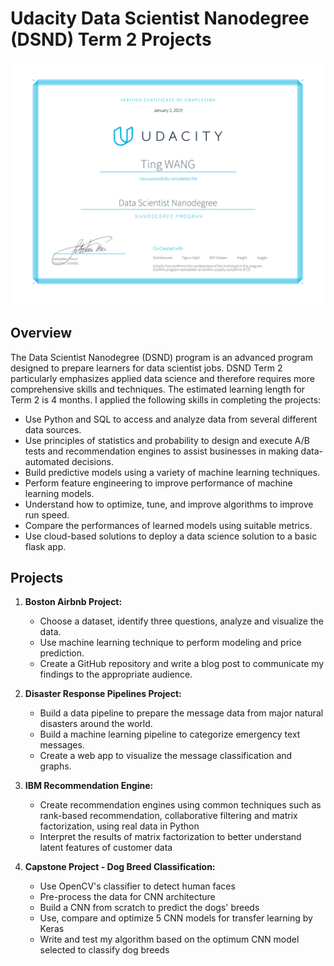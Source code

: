 # Udacity Data Scientist Nanodegree (DSND) Term 2 Projects
![](https://github.com/twang18/DSND_Projects/blob/master/DSND%20Certificate.png)

## Overview

The Data Scientist Nanodegree (DSND) program is an advanced program designed to prepare learners
for data scientist jobs.  DSND Term 2 particularly emphasizes applied data science and therefore requires more comprehensive skills and techniques. The estimated learning length for Term 2 is 4 months. I applied the following skills in completing the projects:

- Use Python and SQL to access and analyze data from several different data sources.
- Use principles of statistics and probability to design and execute A/B tests and recommendation
  engines to assist businesses in making data-automated decisions.
- Build predictive models using a variety of machine learning techniques.
- Perform feature engineering to improve performance of machine learning models.
- Understand how to optimize, tune, and improve algorithms to improve run speed.
- Compare the performances of learned models using suitable metrics.
- Use cloud-based solutions to deploy a data science solution to a basic flask app.

## Projects

1. **Boston Airbnb Project:**
   - Choose a dataset, identify three questions, analyze and visualize the data.
   - Use machine learning technique to perform modeling and price prediction.
   - Create a GitHub repository and write a blog post to communicate my findings to the appropriate audience. 

2. **Disaster Response Pipelines Project:**
   - Build a data pipeline to prepare the message data from major natural disasters around the world.
   - Build a machine learning pipeline to categorize emergency text messages.
   - Create a web app to visualize the message classification and graphs.

3. **IBM Recommendation Engine:**
   - Create recommendation engines using common techniques such as rank-based recommendation, collaborative filtering and matrix factorization, using real data in Python
   - Interpret the results of matrix factorization to better understand latent features of customer data

4. **Capstone Project - Dog Breed Classification:**
   - Use OpenCV's classifier to detect human faces
   - Pre-process the data for CNN architecture
   - Build a CNN from scratch to predict the dogs' breeds
   - Use, compare and optimize 5 CNN models for transfer learning by Keras
   - Write and test my algorithm based on the optimum CNN model selected to classify dog breeds
